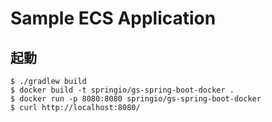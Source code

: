 # Sample ECS Application

## 起動 
```
$ ./gradlew build
$ docker build -t springio/gs-spring-boot-docker . 
$ docker run -p 8080:8080 springio/gs-spring-boot-docker
$ curl http://localhost:8080/
```
